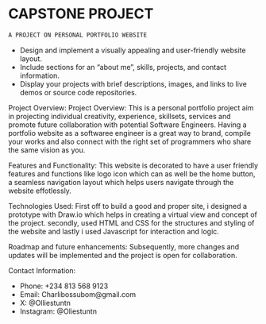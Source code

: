 # CAPSTONE PROJECT

```c#
A PROJECT ON PERSONAL PORTFOLIO WEBSITE
```
<ul>
<li>Design and implement a visually appealing and user-friendly website layout.</li>
<li>Include sections for an “about me”, skills, projects, and contact information.</li>
<li>Display your projects with brief descriptions, images, and links to live demos or source code repositories.</li>
</ul>

Project Overview:
Project Overview:
This is a personal portfolio project aim in projecting individual creativity, experience, skillsets, services and promote future collaboration with potential Software Engineers.
Having a portfolio website as a softwaree engineer is a great way to brand, compile your works and also connect with the right set of programmers who share the same vision as you.

Features and Functionality:
This website is decorated to have a user friendly features and functions like logo icon which can as well be the home button, a seamless navigation layout which helps users navigate through the website effotlessly.

Technologies Used:
First off to build a good and proper site, i designed a prototype with Draw.io which helps in creating a virtual view and concept of the project.
secondly, used HTML and CSS for the structures and styling of the website and lastly i used Javascript for interaction and logic.

Roadmap and future enhancements:
Subsequently, more changes and updates will be implemented and the project is open for collaboration.

Contact Information:
<ul>
<li>Phone: +234 813 568 9123</li>
<li>Email: Charlibossubom@gmail.com</li>
<li>X: @Olliestuntn</li>
<li>Instagram: @Oliestuntn</li>
</ul>

